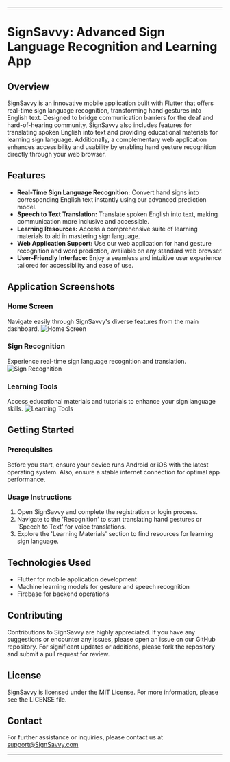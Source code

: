 
---

# SignSavvy: Advanced Sign Language Recognition and Learning App

## Overview
SignSavvy is an innovative mobile application built with Flutter that offers real-time sign language recognition, transforming hand gestures into English text. Designed to bridge communication barriers for the deaf and hard-of-hearing community, SignSavvy also includes features for translating spoken English into text and providing educational materials for learning sign language. Additionally, a complementary web application enhances accessibility and usability by enabling hand gesture recognition directly through your web browser.

## Features
- **Real-Time Sign Language Recognition:** Convert hand signs into corresponding English text instantly using our advanced prediction model.
- **Speech to Text Translation:** Translate spoken English into text, making communication more inclusive and accessible.
- **Learning Resources:** Access a comprehensive suite of learning materials to aid in mastering sign language.
- **Web Application Support:** Use our web application for hand gesture recognition and word prediction, available on any standard web browser.
- **User-Friendly Interface:** Enjoy a seamless and intuitive user experience tailored for accessibility and ease of use.

## Application Screenshots

### Home Screen
Navigate easily through SignSavvy's diverse features from the main dashboard.
![Home Screen](images/home.png "Home Screen")

### Sign Recognition
Experience real-time sign language recognition and translation.
![Sign Recognition](images/sign_recognition.png "Sign Recognition")

### Learning Tools
Access educational materials and tutorials to enhance your sign language skills.
![Learning Tools](images/learning_tools.png "Learning Tools")


## Getting Started

### Prerequisites
Before you start, ensure your device runs Android or iOS with the latest operating system. Also, ensure a stable internet connection for optimal app performance.

### Usage Instructions
1. Open SignSavvy and complete the registration or login process.
2. Navigate to the 'Recognition' to start translating hand gestures or 'Speech to Text' for voice translations.
3. Explore the 'Learning Materials' section to find resources for learning sign language.

## Technologies Used
- Flutter for mobile application development
- Machine learning models for gesture and speech recognition
- Firebase for backend operations

## Contributing
Contributions to SignSavvy are highly appreciated. If you have any suggestions or encounter any issues, please open an issue on our GitHub repository. For significant updates or additions, please fork the repository and submit a pull request for review.

## License
SignSavvy is licensed under the MIT License. For more information, please see the LICENSE file.

## Contact
For further assistance or inquiries, please contact us at support@SignSavvy.com

---
